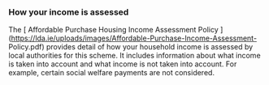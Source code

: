 ###  How your income is assessed

The [ Affordable Purchase Housing Income Assessment Policy
](https://lda.ie/uploads/images/Affordable-Purchase-Income-Assessment-
Policy.pdf) provides detail of how your household income is assessed by local
authorities for this scheme. It includes information about what income is
taken into account and what income is not taken into account. For example,
certain social welfare payments are not considered.

